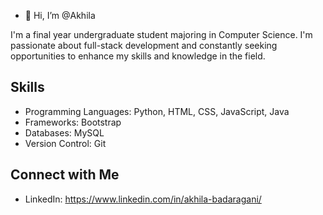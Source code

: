 - 👋 Hi, I’m @Akhila

I'm a final year undergraduate student majoring in Computer Science. I'm passionate about full-stack development and constantly seeking opportunities to enhance my skills and knowledge in the field.
## Skills
- Programming Languages: Python, HTML, CSS, JavaScript, Java
- Frameworks: Bootstrap
- Databases: MySQL
- Version Control: Git
## Connect with Me
- LinkedIn: https://www.linkedin.com/in/akhila-badaragani/
<!---
Akhila-249/Akhila-249 is a ✨ special ✨ repository because its `README.md` (this file) appears on your GitHub profile.
You can click the Preview link to take a look at your changes.
--->

